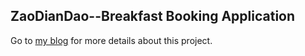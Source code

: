 ## ZaoDianDao--Breakfast Booking Application

Go to [my blog](https://buan1903.github.io/zaodiandao.html) for more details about this project.
